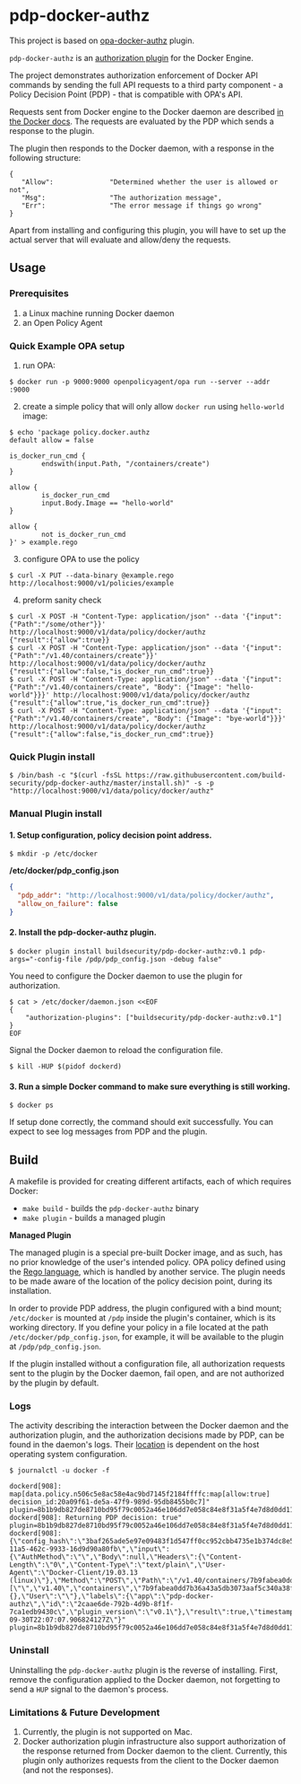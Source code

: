 # pdp-docker-authz

This project is based on [opa-docker-authz](https://github.com/open-policy-agent/opa-docker-authz) plugin.

`pdp-docker-authz` is an [authorization plugin](https://docs.docker.com/engine/extend/plugins_authorization/) for the Docker Engine.

The project demonstrates authorization enforcement of Docker API commands by sending the full API requests to a third party component - a Policy Decision Point (PDP) - that is compatible with OPA's API.

Requests sent from Docker engine to the Docker daemon are described [in the Docker docs](https://docs.docker.com/engine/api/latest/).
The requests are evaluated by the PDP which sends a response to the plugin.

The plugin then responds to the Docker daemon, with a response in the following structure:
```
{
   "Allow":              "Determined whether the user is allowed or not",
   "Msg":                "The authorization message",
   "Err":                "The error message if things go wrong"
}
```
Apart from installing and configuring this plugin, you will have to set up the actual server that will evaluate and allow/deny the requests.

## Usage

### Prerequisites

1. a Linux machine running Docker daemon
2. an Open Policy Agent

### Quick Example OPA setup

1. run OPA:
```
$ docker run -p 9000:9000 openpolicyagent/opa run --server --addr :9000
```
2. create a simple policy that will only allow ```docker run``` using ```hello-world``` image:
```
$ echo 'package policy.docker.authz
default allow = false

is_docker_run_cmd {
        endswith(input.Path, "/containers/create")
}

allow {
        is_docker_run_cmd
        input.Body.Image == "hello-world"
}

allow {
        not is_docker_run_cmd
}' > example.rego
```
3. configure OPA to use the policy
```
$ curl -X PUT --data-binary @example.rego http://localhost:9000/v1/policies/example
```
4. preform sanity check
```
$ curl -X POST -H "Content-Type: application/json" --data '{"input":{"Path":"/some/other"}}' http://localhost:9000/v1/data/policy/docker/authz
{"result":{"allow":true}}
$ curl -X POST -H "Content-Type: application/json" --data '{"input":{"Path":"/v1.40/containers/create"}}' http://localhost:9000/v1/data/policy/docker/authz
{"result":{"allow":false,"is_docker_run_cmd":true}}
$ curl -X POST -H "Content-Type: application/json" --data '{"input":{"Path":"/v1.40/containers/create", "Body": {"Image": "hello-world"}}}' http://localhost:9000/v1/data/policy/docker/authz
{"result":{"allow":true,"is_docker_run_cmd":true}}
$ curl -X POST -H "Content-Type: application/json" --data '{"input":{"Path":"/v1.40/containers/create", "Body": {"Image": "bye-world"}}}' http://localhost:9000/v1/data/policy/docker/authz
{"result":{"allow":false,"is_docker_run_cmd":true}}
```
### Quick Plugin install

```shell script
$ /bin/bash -c "$(curl -fsSL https://raw.githubusercontent.com/build-security/pdp-docker-authz/master/install.sh)" -s -p "http://localhost:9000/v1/data/policy/docker/authz"
```

### Manual Plugin install
#### 1. Setup configuration, policy decision point address. 

```
$ mkdir -p /etc/docker
```

**/etc/docker/pdp_config.json**

```json
{
  "pdp_addr": "http://localhost:9000/v1/data/policy/docker/authz",
  "allow_on_failure": false
}
```
#### 2. Install the pdp-docker-authz plugin.

```
$ docker plugin install buildsecurity/pdp-docker-authz:v0.1 pdp-args="-config-file /pdp/pdp_config.json -debug false"
```

You need to configure the Docker daemon to use the plugin for authorization.

```shell script
$ cat > /etc/docker/daemon.json <<EOF
{
    "authorization-plugins": ["buildsecurity/pdp-docker-authz:v0.1"]
}
EOF
```

Signal the Docker daemon to reload the configuration file.

```
$ kill -HUP $(pidof dockerd)
```

#### 3. Run a simple Docker command to make sure everything is still working.
```
$ docker ps
```

If setup done correctly, the command should exit successfully. You can expect to see log messages from PDP and the plugin.

## Build

A makefile is provided for creating different artifacts, each of which requires Docker:

- `make build` - builds the `pdp-docker-authz` binary
- `make plugin` - builds a managed plugin

**Managed Plugin**

The managed plugin is a special pre-built Docker image, and as such, has no prior knowledge of the user's intended policy. OPA policy defined using the [Rego language](https://www.openpolicyagent.org/docs/language-reference.html), which is handled by another service. The plugin needs to be made aware of the location of the policy decision point, during its installation.

In order to provide PDP address, the plugin configured with a bind mount; `/etc/docker` is mounted at `/pdp` inside the plugin's container, which is its working directory. If you define your policy in a file located at the path `/etc/docker/pdp_config.json`, for example, it will be available to the plugin at `/pdp/pdp_config.json`.

If the plugin installed without a configuration file, all authorization requests sent to the plugin by the Docker daemon, fail open, and are not authorized by the plugin by default.

### Logs

The activity describing the interaction between the Docker daemon and the authorization plugin, and the authorization decisions made by PDP, can be found in the daemon's logs. Their [location](https://docs.docker.com/config/daemon/#read-the-logs) is dependent on the host operating system configuration.

```
$ journalctl -u docker -f
```

```
dockerd[908]: map[data.policy.n506c5e8ac58e4ac9bd7145f2184ffffc:map[allow:true] decision_id:20a09f61-de5a-47f9-989d-95db8455b0c7]" plugin=8b1b9db827de8710bd95f79c0052a46e106dd7e058c84e8f31a5f4e7d8d0dd11
dockerd[908]: Returning PDP decision: true" plugin=8b1b9db827de8710bd95f79c0052a46e106dd7e058c84e8f31a5f4e7d8d0dd11
dockerd[908]: {\"config_hash\":\"3baf265ade5e97e09483f1d547ff0cc952cbb4735e1b374dc8e588b547587587\",\"decision_id\":\"a14f6f7b-11a5-462c-9933-16d9d90a80fb\",\"input\":{\"AuthMethod\":\"\",\"Body\":null,\"Headers\":{\"Content-Length\":\"0\",\"Content-Type\":\"text/plain\",\"User-Agent\":\"Docker-Client/19.03.13 (linux)\"},\"Method\":\"POST\",\"Path\":\"/v1.40/containers/7b9fabea0dd7b36a43a5db3073aaf5c340a38fb905e54de4bb072886498c7c5f/start\",\"PathArr\":[\"\",\"v1.40\",\"containers\",\"7b9fabea0dd7b36a43a5db3073aaf5c340a38fb905e54de4bb072886498c7c5f\",\"start\"],\"PathPlain\":\"/v1.40/containers/7b9fabea0dd7b36a43a5db3073aaf5c340a38fb905e54de4bb072886498c7c5f/start\",\"Query\":{},\"User\":\"\"},\"labels\":{\"app\":\"pdp-docker-authz\",\"id\":\"2caae6de-792b-4d9b-8f1f-7ca1edb9430c\",\"plugin_version\":\"v0.1\"},\"result\":true,\"timestamp\":\"2020-09-30T22:07:07.906824127Z\"}" plugin=8b1b9db827de8710bd95f79c0052a46e106dd7e058c84e8f31a5f4e7d8d0dd11
```

### Uninstall

Uninstalling the `pdp-docker-authz` plugin is the reverse of installing. First, remove the configuration applied to the Docker daemon, not forgetting to send a `HUP` signal to the daemon's process.

### Limitations & Future Development

1. Currently, the plugin is not supported on Mac.
2. Docker authorization plugin infrastructure also support authorization of the response returned from Docker daemon to the client. Currently, this plugin only authorizes requests from the client to the Docker daemon (and not the responses).
